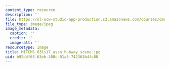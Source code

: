 ```yaml
---
content_type: resource
description: ''
file: https://ol-ocw-studio-app-production.s3.amazonaws.com/courses/cms-631-data-storytelling-studio-climate-change-spring-2017/b92d4f6563eb308c01a5742363b4fc80_MITCMS_631s17_assn_hubway_scene.jpg
file_type: image/jpeg
image_metadata:
  caption: ''
  credit: ''
  image-alt: ''
resourcetype: Image
title: MITCMS_631s17_assn_hubway_scene.jpg
uid: b92d4f65-63eb-308c-01a5-742363b4fc80
---
```

